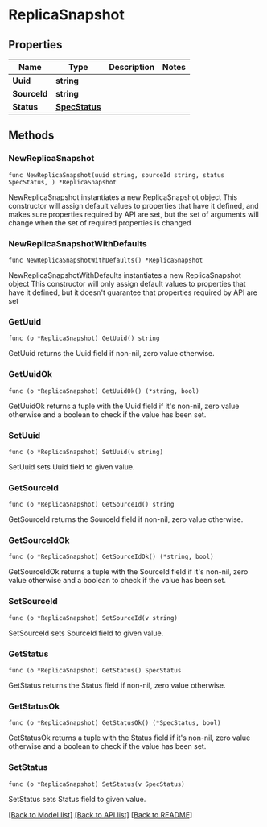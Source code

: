 # ReplicaSnapshot

## Properties

Name | Type | Description | Notes
------------ | ------------- | ------------- | -------------
**Uuid** | **string** |  | 
**SourceId** | **string** |  | 
**Status** | [**SpecStatus**](SpecStatus.md) |  | 

## Methods

### NewReplicaSnapshot

`func NewReplicaSnapshot(uuid string, sourceId string, status SpecStatus, ) *ReplicaSnapshot`

NewReplicaSnapshot instantiates a new ReplicaSnapshot object
This constructor will assign default values to properties that have it defined,
and makes sure properties required by API are set, but the set of arguments
will change when the set of required properties is changed

### NewReplicaSnapshotWithDefaults

`func NewReplicaSnapshotWithDefaults() *ReplicaSnapshot`

NewReplicaSnapshotWithDefaults instantiates a new ReplicaSnapshot object
This constructor will only assign default values to properties that have it defined,
but it doesn't guarantee that properties required by API are set

### GetUuid

`func (o *ReplicaSnapshot) GetUuid() string`

GetUuid returns the Uuid field if non-nil, zero value otherwise.

### GetUuidOk

`func (o *ReplicaSnapshot) GetUuidOk() (*string, bool)`

GetUuidOk returns a tuple with the Uuid field if it's non-nil, zero value otherwise
and a boolean to check if the value has been set.

### SetUuid

`func (o *ReplicaSnapshot) SetUuid(v string)`

SetUuid sets Uuid field to given value.


### GetSourceId

`func (o *ReplicaSnapshot) GetSourceId() string`

GetSourceId returns the SourceId field if non-nil, zero value otherwise.

### GetSourceIdOk

`func (o *ReplicaSnapshot) GetSourceIdOk() (*string, bool)`

GetSourceIdOk returns a tuple with the SourceId field if it's non-nil, zero value otherwise
and a boolean to check if the value has been set.

### SetSourceId

`func (o *ReplicaSnapshot) SetSourceId(v string)`

SetSourceId sets SourceId field to given value.


### GetStatus

`func (o *ReplicaSnapshot) GetStatus() SpecStatus`

GetStatus returns the Status field if non-nil, zero value otherwise.

### GetStatusOk

`func (o *ReplicaSnapshot) GetStatusOk() (*SpecStatus, bool)`

GetStatusOk returns a tuple with the Status field if it's non-nil, zero value otherwise
and a boolean to check if the value has been set.

### SetStatus

`func (o *ReplicaSnapshot) SetStatus(v SpecStatus)`

SetStatus sets Status field to given value.



[[Back to Model list]](../README.md#documentation-for-models) [[Back to API list]](../README.md#documentation-for-api-endpoints) [[Back to README]](../README.md)


